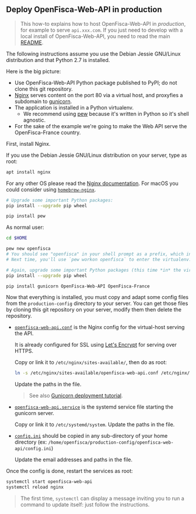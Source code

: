 ## Deploy OpenFisca-Web-API in production

> This how-to explains how to host OpenFisca-Web-API in *production*, for example to serve `api.xxx.com`.
> If you just need to develop with a local install of OpenFisca-Web-API, you need to read
> the main [README](https://github.com/openfisca/openfisca-web-api/blob/master/README.md).

The following instructions assume you use the Debian Jessie GNU/Linux distribution and that Python 2.7 is installed.

Here is the big picture:
- Use OpenFisca-Web-API Python package published to PyPI; do not clone this git repository.
- [Nginx](https://www.nginx.com/) serves content on the port 80 via a virtual host, and proxyfies a subdomain to
  [gunicorn](http://gunicorn.org).
- The application is installed in a Python virtualenv.
  - We recommend using [pew](https://github.com/berdario/pew) because it's written in Python so it's shell agnostic.
- For the sake of the example we're going to make the Web API serve the OpenFisca-France country.

First, install Nginx.

If you use the Debian Jessie GNU/Linux distribution on your server, type as root:

```sh
apt install nginx
```

For any other OS please read the [Nginx documentation](https://www.nginx.com/resources/wiki/start/topics/tutorials/install/).
For macOS you could consider using [`homebrew-nginx`](https://github.com/Homebrew/homebrew-nginx).

```sh
# Upgrade some important Python packages:
pip install --upgrade pip wheel

pip install pew
```

As normal user:

```sh
cd $HOME

pew new openfisca
# You should see "openfisca" in your shell prompt as a prefix, which indicates the virtualenv is enabled.
# Next time, you'll use `pew workon openfisca` to enter the virtualenv.

# Again, upgrade some important Python packages (this time *in* the virtualenv):
pip install --upgrade pip wheel

pip install gunicorn OpenFisca-Web-API OpenFisca-France
```

Now that everything is installed, you must copy and adapt some config files from the `production-config` directory
to your server. You can get those files by cloning this git repository on your server, modify them then delete the
repository.

- [`openfisca-web-api.conf`](./openfisca-web-api.conf) is the Nginx config for the virtual-host serving the API.

  It is already configured for SSL using [Let's Encrypt](https://letsencrypt.org/) for serving over HTTPS.

  Copy or link it to `/etc/nginx/sites-available/`, then do as root:

  ```sh
  ln -s /etc/nginx/sites-available/openfisca-web-api.conf /etc/nginx/sites-enabled/openfisca-web-api.conf`.
  ```

  Update the paths in the file.

  > See also [Gunicorn deployment tutorial](http://gunicorn.org/#deployment).

- [`openfisca-web-api.service`](./openfisca-web-api.service) is the systemd service file starting the gunicorn server.

  Copy or link it to `/etc/systemd/system`. Update the paths in the file.

- [`config.ini`](./config.ini) should be copied in any sub-directory of your home directory
  (ex: `/home/openfisca/production-config/openfisca-web-api/config.ini`)

  Update the email addresses and paths in the file.

Once the config is done, restart the services as root:

```sh
systemctl start openfisca-web-api
systemctl reload nginx
```

> The first time, `systemctl` can display a message inviting you to run a command to update itself:
> just follow the instructions.

